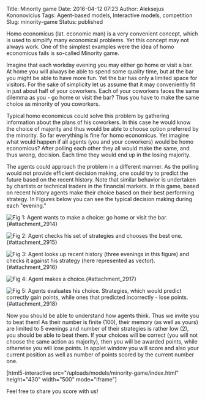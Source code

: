 Title: Minority game
Date: 2016-04-12 07:23
Author: Aleksejus Kononovicius
Tags: Agent-based models, Interactive models, competition
Slug: minority-game
Status: published

Homo
economicus (lat. economic man) is a very convenient concept, which is
used to simplify many economical problems. Yet this concept may not
always work. One of the simplest examples were the idea of homo
economicus fails is so-called Minority game.

Imagine that each workday evening you may either go home or visit a bar.
At home you will always be able to spend some quality time, but at the
bar you might be able to have more fun. Yet the bar has only a limited
space for visitors. For the sake of simplicity let us assume that it may
conveniently fit in just about half of your coworkers. Each of your
coworkers faces the same dilemma as you - go home or visit the bar? Thus
you have to make the same choice as minority of you
coworkers.<!--more-->

Typical homo economicus could solve this problem by gathering
information about the plans of his coworkers. In this case he would know
the choice of majority and thus would be able to choose option preferred
by the minority. So far everything is fine for homo economicus. Yet
imagine what would happen if all agents (you and your coworkers) would
be homo economicus? After polling each other they all would make the
same, and thus wrong, decision. Each time they would end up in the
losing majority.

The agents could approach the problem in a different manner. As the
polling would not provide efficient decision making, one could try to
predict the future based on the recent history. Note that similar
behavior is undertaken by chartists or technical traders in the
financial markets. In this game, based on recent history agents make
their choice based on their best performing strategy. In Figures below
you can see the typical decision making during each "evening."

![Fig
1: Agent wants to make a choice: go home or visit the
bar.](/uploads/2016/minority-game-1.png "Agent
wants to make a choice: go home or visit the
bar."){#attachment_2914} 

![Fig
2: Agent checks his set of strategies and chooses the best
one.](/uploads/2016/minority-game-2.png "Agent
checks his set of strategies and chooses the best
one."){#attachment_2915} 

![Fig
3: Agent looks up recent history (three evenings in this figure) and
checks it against his strategy (here represented as
vector).](/uploads/2016/minority-game-3.png "Agent
looks up recent history (three evenings in this figure) and
checks it against his strategy (here represented as vector)."){#attachment_2916} 

![Fig
4: Agent makes a
choice.](/uploads/2016/minority-game-4.png "Agent
makes a choice."){#attachment_2917} 

![Fig
5: Agents evaluates his choice. Strategies, which would predict
correctly gain points, while ones that predicted incorrectly - lose
points.](/uploads/2016/minority-game-5.png "Agents
evaluates his choice. Strategies, which would predict
correctly gain points, while ones that predicted incorrectly - lose
points."){#attachment_2918} 

Now you should be able to understand how agents think. Thus we invite
you to beat them! As their number is finite (100), their memory (as well
as yours) are limited to 5 evenings and number of their strategies is
rather low (2), you should be able to beat them. If your choices will be
correct (you will not choose the same action as majority), then you will
be awarded points, while otherwise you will lose points. In applet
window you will score and also your current position as well as number
of points scored by the current number one.

[html5-interactive
src="/uploads/models/minority-game/index.html"
height="430" width="500" mode="iframe"]

Feel free to share you score with us!
